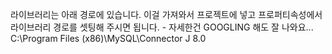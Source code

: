 라이브러리는 아래 경로에 있습니다. 이걸 가져와서 프로젝트에 넣고
프로퍼티속성에서 라이브러리 경로를 셋팅해 주시면 됩니다. - 자세한건 GOOGLING 해도 잘 나와요...
C:\Program Files (x86)\MySQL\Connector J 8.0  
